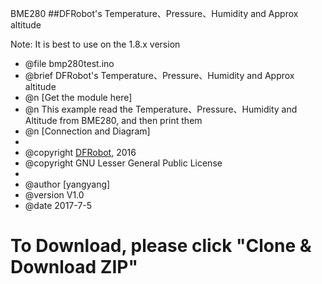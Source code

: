 BME280
##DFRobot's Temperature、Pressure、Humidity and Approx altitude

Note: It is best to use on the 1.8.x version

 * @file bmp280test.ino
 * @brief DFRobot's Temperature、Pressure、Humidity and Approx altitude
 * @n [Get the module here]
 * @n This example read the Temperature、Pressure、Humidity and Altitude from BME280, and then print them
 * @n [Connection and Diagram]
 *
 * @copyright	[DFRobot](http://www.dfrobot.com), 2016
 * @copyright	GNU Lesser General Public License
 *
 * @author [yangyang]
 * @version  V1.0
 * @date  2017-7-5


# To Download, please click "Clone & Download ZIP"

